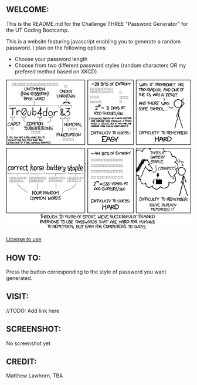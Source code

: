 ## WELCOME:
This is the README.md for the Challenge THREE "Password Generator" for the UT Coding Bootcamp.

This is a website featuring javascript enabling you to generate a random password.
I plan on the following options:

* Choose your password length
* Choose from two different password styles (random characters OR my prefered method based on XKCD)

<img src="./images/XKCD936.png" alt="A silly comic about passwords" width="550"/>

<a href="https://xkcd.com/license.html" target="_blank">License to use</a>

## HOW TO:
Press the button corresponding to the style of password you want generated.

## VISIT:
//TODO: Add link here

## SCREENSHOT:
No screenshot yet

## CREDIT:
Matthew Lawhorn, TBA